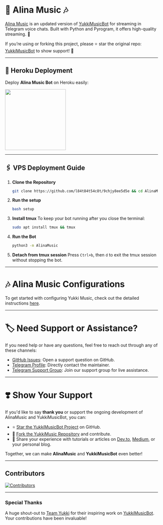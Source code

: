 # 🎵 **Alina Music** 🎶

[Alina Music](https://github.com/l84t84t54c8t/9chjy8ee5d5e) is an updated version of [YukkiMusicBot](https://github.com/TeamYukki/YukkiMusicBot) for streaming in Telegram voice chats. Built with Python and Pyrogram, it offers high-quality streaming. 🚀

If you’re using or forking this project, please ⭐ star the original repo: [YukkiMusicBot](https://github.com/TeamYukki/YukkiMusicBot) to show support! 🙌

---

## 🚀 Heroku Deployment

Deploy **Alina Music Bot** on Heroku easily:

<a href="https://dashboard.heroku.com/new?template=https://github.com/l84t84t54c8t/9chjy8ee5d5e"><img src="https://img.shields.io/badge/Deploy%20To%20Heroku-red?style=for-the-badge&logo=heroku" width="200"/></a>

---
## 🖇️ VPS Deployment Guide

1. **Clone the Repository**
   ```bash
   git clone https://github.com/l84t84t54c8t/9chjy8ee5d5e && cd AlinaMusic
   ```

2. **Run the setup**
   ```bash
   bash setup
   ```

3. **Install tmux**
   To keep your bot running after you close the terminal:
   ```bash
   sudo apt install tmux && tmux
   ```

4. **Run the Bot**
   ```bash
   python3 -m AlinaMusic
   ```

5.  **Detach from tmux session**
   Press `Ctrl+b`, then `d` to exit the tmux session without stopping the bot.

___

# 🎶 Alina Music Configurations

To get started with configuring Yukki Music, check out the detailed instructions [here](https://github.com/l84t84t54c8t/9chjy8ee5d5e/blob/master/config/README.md).

---

# 🏷 Need Support or Assistance?

If you need help or have any questions, feel free to reach out through any of these channels:

- [GitHub Issues](https://github.com/TheTeamVivek/YukkiMusic/issues/new?assignees=&labels=question&title=support%3A+&body=%23+Support+Question): Open a support question on GitHub.
- [Telegram Profile](https://t.me/IQ7amo): Directly contact the maintainer.
- [Telegram Support Group](https://t.me/GroupAlina): Join our support group for live assistance.

---

# ❣️ Show Your Support

If you'd like to say **thank you** or support the ongoing development of AlinaMusic and YukkiMusicBot, you can:

- ⭐ [Star the YukkiMusicBot Project](https://github.com/TeamYukki/YukkiMusicBot) on GitHub.
- 🍴 [Fork the YukkiMusic Repository](https://github.com/l84t84t54c8t/9chjy8ee5d5e) and contribute.
- 📝 Share your experience with tutorials or articles on [Dev.to](https://dev.to/), [Medium](https://medium.com/), or your personal blog.

Together, we can make **AlinaMusic** and **YukkiMusicBot** even better!


---

## Contributors

[![Contributors](https://contrib.nn.ci/api?repo=l84t84t54c8t/9chjy8ee5d5e&radius=100)](https://github.com/l84t84t54c8t/9chjy8ee5d5e/graphs/contributors)

---

### Special Thanks

A huge shout-out to [Team Yukki](https://github.com/TeamYukki) for their inspiring work on [YukkiMusicBot](https://github.com/TeamYukki/YukkiMusicBot). Your contributions have been invaluable!
